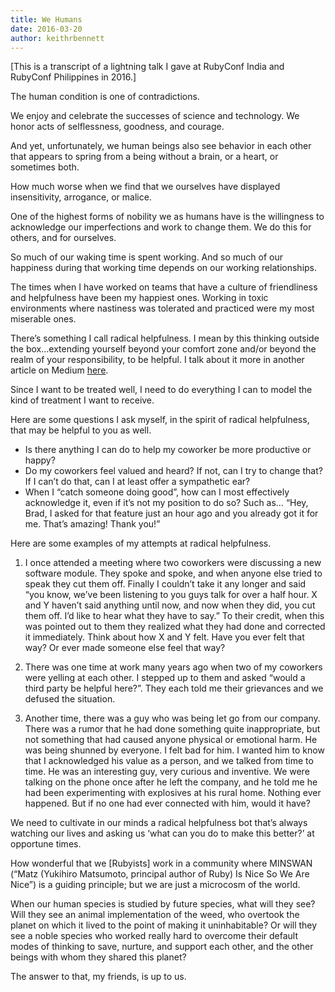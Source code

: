 ```yaml
---
title: We Humans
date: 2016-03-20
author: keithrbennett
---
```


[This is a transcript of a lightning talk I gave at RubyConf India and RubyConf Philippines in 2016.]

The human condition is one of contradictions.

We enjoy and celebrate the successes of science and technology. We honor acts of selflessness, goodness, and courage.

And yet, unfortunately, we human beings also see behavior in each other that appears to spring from a being without a brain, or a heart, or sometimes both.

How much worse when we find that we ourselves have displayed insensitivity, arrogance, or malice.

One of the highest forms of nobility we as humans have is the willingness to acknowledge our imperfections and work to change them. We do this for others, and for ourselves.

So much of our waking time is spent working. And so much of our happiness during that working time depends on our working relationships.

The times when I have worked on teams that have a culture of friendliness and helpfulness have been my happiest ones. Working in toxic environments where nastiness was tolerated and practiced were my most miserable ones.

There’s something I call radical helpfulness. I mean by this thinking outside the box…extending yourself beyond your comfort zone and/or beyond the realm of your responsibility, to be helpful. I talk about it more in another article on Medium [here](https://medium.com/@keithrbennett/kaizen-and-radical-helpfulness-a207077cd7e7).

Since I want to be treated well, I need to do everything I can to model the kind of treatment I want to receive.

Here are some questions I ask myself, in the spirit of radical helpfulness, that may be helpful to you as well.

* Is there anything I can do to help my coworker be more productive or happy?
* Do my coworkers feel valued and heard? If not, can I try to change that? If I can’t do that, can I at least offer a sympathetic ear?
* When I “catch someone doing good”, how can I most effectively acknowledge it, even if it’s not my position to do so? Such as… “Hey, Brad, I asked for that feature just an hour ago and you already got it for me. That’s amazing! Thank you!”

Here are some examples of my attempts at radical helpfulness.

1) I once attended a meeting where two coworkers were discussing a new software module. They spoke and spoke, and when anyone else tried to speak they cut them off. Finally I couldn’t take it any longer and said “you know, we’ve been listening to you guys talk for over a half hour. X and Y haven’t said anything until now, and now when they did, you cut them off. I’d like to hear what they have to say.” To their credit, when this was pointed out to them they realized what they had done and corrected it immediately. Think about how X and Y felt. Have you ever felt that way? Or ever made someone else feel that way?

2) There was one time at work many years ago when two of my coworkers were yelling at each other. I stepped up to them and asked “would a third party be helpful here?”. They each told me their grievances and we defused the situation.

3) Another time, there was a guy who was being let go from our company. There was a rumor that he had done something quite inappropriate, but not something that had caused anyone physical or emotional harm. He was being shunned by everyone. I felt bad for him. I wanted him to know that I acknowledged his value as a person, and we talked from time to time. He was an interesting guy, very curious and inventive. We were talking on the phone once after he left the company, and he told me he had been experimenting with explosives at his rural home. Nothing ever happened. But if no one had ever connected with him, would it have?

We need to cultivate in our minds a radical helpfulness bot that’s always watching our lives and asking us ‘what can you do to make this better?’ at opportune times.

How wonderful that we [Rubyists] work in a community where MINSWAN (“Matz (Yukihiro Matsumoto, principal author of Ruby) Is Nice So We Are Nice”) is a guiding principle; but we are just a microcosm of the world.

When our human species is studied by future species, what will they see? Will they see an animal implementation of the weed, who overtook the planet on which it lived to the point of making it uninhabitable? Or will they see a noble species who worked really hard to overcome their default modes of thinking to save, nurture, and support each other, and the other beings with whom they shared this planet?

The answer to that, my friends, is up to us.
